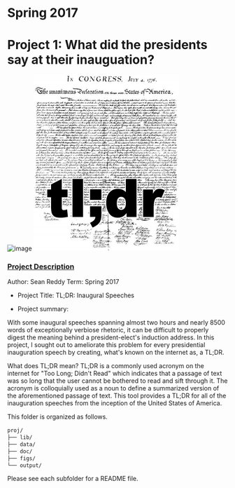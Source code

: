 # Spring 2017
# Project 1: What did the presidents say at their inauguation?

![image](figs/title.jpg)
![image](figs/tldr.png)

### [Project Description](doc/)

Author: Sean Reddy
Term: Spring 2017

+ Project Title: TL;DR: Inaugural Speeches

+ Project summary:

With some inaugural speeches spanning almost two hours and nearly 8500 words of exceptionally verbiose rhetoric, it can be difficult to properly digest the meaning behind a president-elect's induction address. In this project, I sought out to ameliorate this problem for every presidential inauguration speech by creating, what's known on the internet as, a TL;DR.

What does TL;DR mean? TL;DR is a commonly used acronym on the internet for "Too Long; Didn't Read" which indicates that a passage of text was so long that the user cannot be bothered to read and sift through it. The acronym is colloquially used as a noun to define a summarized version of the aforementioned passage of text. This tool provides a TL;DR for all of the inauguration speeches from the inception of the United States of America.


This folder is organized as follows.

```
proj/
├── lib/
├── data/
├── doc/
├── figs/
└── output/
```

Please see each subfolder for a README file.
